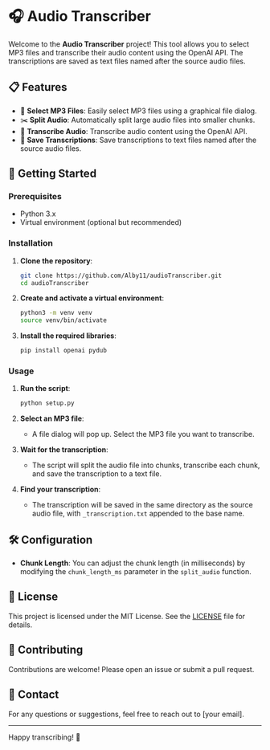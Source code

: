 # 🎧 Audio Transcriber

Welcome to the **Audio Transcriber** project! This tool allows you to select MP3 files and transcribe their audio content using the OpenAI API. The transcriptions are saved as text files named after the source audio files.

## 📋 Features

- 🎵 **Select MP3 Files**: Easily select MP3 files using a graphical file dialog.
- ✂️ **Split Audio**: Automatically split large audio files into smaller chunks.
- 📝 **Transcribe Audio**: Transcribe audio content using the OpenAI API.
- 💾 **Save Transcriptions**: Save transcriptions to text files named after the source audio files.

## 🚀 Getting Started

### Prerequisites

- Python 3.x
- Virtual environment (optional but recommended)

### Installation

1. **Clone the repository**:
   ```sh
   git clone https://github.com/Alby11/audioTranscriber.git
   cd audioTranscriber
   ```

2. **Create and activate a virtual environment**:
   ```sh
   python3 -m venv venv
   source venv/bin/activate
   ```

3. **Install the required libraries**:
   ```sh
   pip install openai pydub
   ```

### Usage

1. **Run the script**:
   ```sh
   python setup.py
   ```

2. **Select an MP3 file**:
   - A file dialog will pop up. Select the MP3 file you want to transcribe.

3. **Wait for the transcription**:
   - The script will split the audio file into chunks, transcribe each chunk, and save the transcription to a text file.

4. **Find your transcription**:
   - The transcription will be saved in the same directory as the source audio file, with `_transcription.txt` appended to the base name.

## 🛠️ Configuration

- **Chunk Length**: You can adjust the chunk length (in milliseconds) by modifying the `chunk_length_ms` parameter in the `split_audio` function.

## 📄 License

This project is licensed under the MIT License. See the [LICENSE](LICENSE) file for details.

## 🤝 Contributing

Contributions are welcome! Please open an issue or submit a pull request.

## 📧 Contact

For any questions or suggestions, feel free to reach out to [your email].

---

Happy transcribing! 🎉